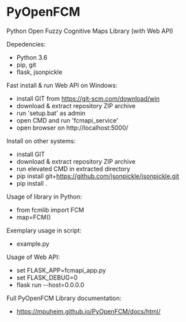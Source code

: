 # PyOpenFCM  
Python Open Fuzzy Cognitive Maps Library (with Web API)  

Depedencies:  
- Python 3.6  
- pip, git  
- flask, jsonpickle  

Fast install & run Web API on Windows:  
- install GIT from https://git-scm.com/download/win
- download & extract repository ZIP archive  
- run 'setup.bat' as admin  
- open CMD and run 'fcmapi_service'  
- open browser on http://localhost:5000/  

Install on other systems:
- install GIT
- download & extract repository ZIP archive  
- run elevated CMD in extracted directory  
- pip install git+https://github.com/jsonpickle/jsonpickle.git   
- pip install .  

Usage of library in Python:  
- from fcmlib import FCM  
- map=FCM()  

Exemplary usage in script:  
- example.py  

Usage of Web API:  
- set FLASK_APP=fcmapi_app.py  
- set FLASK_DEBUG=0  
- flask run --host=0.0.0.0  

Full PyOpenFCM Library documentation:  
- https://mpuheim.github.io/PyOpenFCM/docs/html/  

